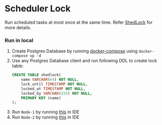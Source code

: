 # Scheduler Lock
Run scheduled tasks at most once at the same time. Refer [ShedLock](https://github.com/lukas-krecan/ShedLock) for more details.

### Run in local
1. Create Postgres Database by running [docker-compose](docker-compose.yml) using `docker-compose up -d`
2. Use any Postgres Database client and run following DDL to create lock table:
   ```sql
   CREATE TABLE shedlock(
       name VARCHAR(64) NOT NULL,
       lock_until TIMESTAMP NOT NULL,
       locked_at TIMESTAMP NOT NULL,
       locked_by VARCHAR(255) NOT NULL,
       PRIMARY KEY (name)
   );
   ```
4. Run `Node-1` by running [this](.run/Application-1.run.xml) in IDE
5. Run `Node-2` by running [this](.run/Application-2.run.xml) in IDE
